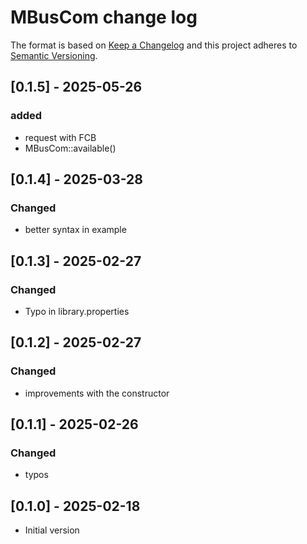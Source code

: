 # MBusCom change log

The format is based on [Keep a Changelog](http://keepachangelog.com/)
and this project adheres to [Semantic Versioning](http://semver.org/).

## [0.1.5] - 2025-05-26

### added

- request with FCB
- MBusCom::available()

## [0.1.4] - 2025-03-28

### Changed

- better syntax in example

## [0.1.3] - 2025-02-27

### Changed

- Typo in library.properties

## [0.1.2] - 2025-02-27

### Changed

- improvements with the constructor

## [0.1.1] - 2025-02-26

### Changed

- typos

## [0.1.0] - 2025-02-18
- Initial version
